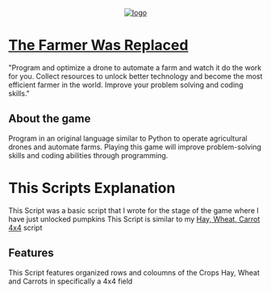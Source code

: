 <div align="center">
  <a href="https://github.com/janbocloud/TheFarmerWasReplaced/">
    <img alt="logo" src="https://cdn.akamai.steamstatic.com/steam/apps/2060160/header.jpg?t=1686987020">
  </a>
</div>

# [The Farmer Was Replaced](https://store.steampowered.com/app/2060160/The_Farmer_Was_Replaced/)
"Program and optimize a drone to automate a farm and watch it do the work for you. Collect resources to unlock better technology and become the most efficient farmer in the world. Improve your problem solving and coding skills."


## About the game
Program in an original language similar to Python to operate agricultural drones and automate farms.
Playing this game will improve problem-solving skills and coding abilities through programming.

# This Scripts Explanation
This Script was a basic script that I wrote for the stage of the game where I have just unlocked pumpkins
This Script is similar to my <a href="https://github.com/JustinNell600/The-Farmer-Was-Replaced---HWC-4x4-Script">Hay, Wheat, Carrot 4x4</a> script

## Features
This Script features organized rows and coloumns of the Crops Hay, Wheat and Carrots in specifically a 4x4 field

